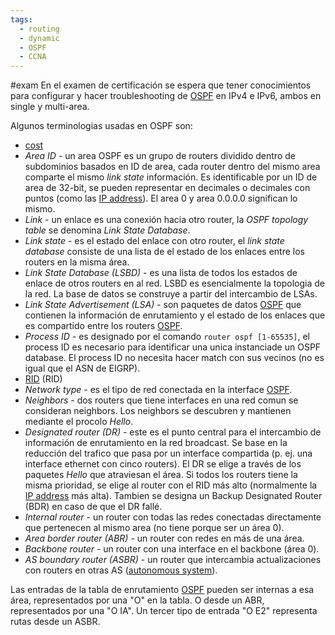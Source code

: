 ```yaml
---
tags:
  - routing
  - dynamic
  - OSPF
  - CCNA
---
```


#exam En el examen de certificación se espera que tener conocimientos para configurar y hacer troubleshooting de [OSPF](OSPF.md) en IPv4 e IPv6, ambos en single y multi-area.


Algunos terminologias usadas en OSPF son:

-  [cost](cost.md) 
- _Area ID_ - un area OSPF es un grupo de routers dividido dentro de subdominios basados en ID de area, cada router dentro del mismo area comparte el mismo _link state_ información. Es identificable por un ID de area de 32-bit, se pueden representar en decimales o decimales con puntos (como las [IP address](IP%20address.md)). El area 0 y area 0.0.0.0 significan lo mismo. 
- _Link_ - un enlace es una conexión hacia otro router, la _OSPF topology table_ se denomina _Link State Database_.
- _Link state_ - es el estado del enlace con otro router, el _link state database_ consiste de una lista de el estado de los enlaces entre los routers en la misma área. 
- _Link State Database (LSBD)_ - es una lista de todos los estados de enlace de otros routers en al red. LSBD es esencialmente la topologia de la red. La base de datos se construye a partir del intercambio de LSAs. 
- _Link State Advertisement (LSA)_ - son paquetes de datos [OSPF](OSPF.md) que contienen la información de enrutamiento y el estado de los enlaces que es compartido entre los routers [OSPF](OSPF.md). 
- _Process ID_ - es designado por el comando `router ospf [1-65535]`, el process ID es necesario para identificar una unica instanciade un OSPF database. El process ID no necesita hacer match con sus vecinos (no es igual que el ASN de EIGRP). 
- [RID](RID.md)  (RID) 
- _Network type_ - es el tipo de red conectada en la interface [OSPF](OSPF.md). 
- _Neighbors_ - dos routers que tiene interfaces en una red comun se consideran neighbors. Los neighbors se descubren y mantienen mediante el procolo _Hello_. 
- _Designated router (DR)_ - este es el punto central para el intercambio de información de enrutamiento en la red broadcast. Se base en la reducción del trafico que pasa por un interface compartida (p. ej. una interface ethernet con cinco routers). El DR se elige a través de los paquetes  _Hello_ que atraviesan el área. Si todos los routers tiene la misma prioridad, se elige al router con el RID más alto (normalmente la [IP address](IP%20address.md) más alta). Tambien se designa un Backup Designated Router (BDR) en caso de que el DR fallé.
- _Internal router_ - un router con todas las redes conectadas directamente que pertenecen al mismo area (no tiene porque ser un área 0).
- _Area border router (ABR)_ - un router con redes en más de una área.
- _Backbone router_ - un router con una interface en el backbone (área 0).
- _AS boundary router (ASBR)_ - un router que intercambia actualizaciones con routers en otras AS ([autonomous system](autonomous%20system.md)). 


Las entradas de la tabla de enrutamiento [OSPF](OSPF.md) pueden ser internas a esa área, representados por una "O" en la tabla. O desde un ABR, representados por una "O IA". Un tercer tipo de entrada "O E2" representa rutas desde un ASBR. 